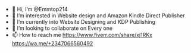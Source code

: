 - 👋 Hi, I’m @Emmtop214
- 👀 I’m interested in Website design and Amazon Kindle Direct Publisher
- 🌱 I’m currently into Website Designing and KDP Publishing
- 💞️ I’m looking to collaborate on Every one
- 📫 How to reach me https://www.fiverr.com/share/xj1RKx 
https://wa.me/+2347066560492
<!---
Emmtop214/Emmtop214 is a ✨ special ✨ repository because its `README.md` (this file) appears on your GitHub profile.
You can click the Preview link to take a look at your changes.
--->
